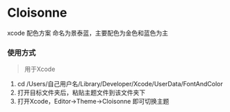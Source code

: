 # Cloisonne
xcode 配色方案 命名为景泰蓝，主要配色为金色和蓝色为主

### 使用方式
> 用于Xcode

1. cd /Users/自己用户名/Library/Developer/Xcode/UserData/FontAndColor
2. 打开目标文件夹后，粘贴主题文件到该文件夹下
3. 打开Xcode，Editor->Theme->Cloisonne
即可切换主题
